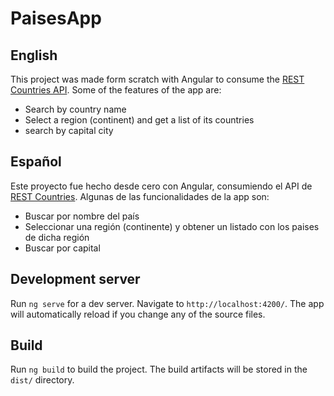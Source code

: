 # PaisesApp

## English
This project was made form scratch with Angular to consume the [REST Countries API](https://restcountries.com). Some of the features of the app are:
- Search by country name
- Select a region (continent) and get a list of its countries
- search by capital city

## Español
Este proyecto fue hecho desde cero con Angular, consumiendo el API de [REST Countries](https://restcountries.com). Algunas de las funcionalidades de la app son:
- Buscar por nombre del país
- Seleccionar una región (continente) y obtener un listado con los paises de dicha región
- Buscar por capital

## Development server

Run `ng serve` for a dev server. Navigate to `http://localhost:4200/`. The app will automatically reload if you change any of the source files.

## Build

Run `ng build` to build the project. The build artifacts will be stored in the `dist/` directory.
